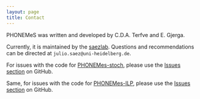 ```yaml
---
layout: page
title: Contact
---
```


PHONEMeS was written and developed by C.D.A. Terfve and E. Gjerga.

Currently, it is maintained by the [saezlab](http://www.saezlab.org). Questions and recommendations can be directed at ```julio.saez@uni-heidelberg.de```. 

For issues with the code for [PHONEMes-stoch](https://github.com/saezlab/PHONEMeS), please use the [Issues section](https://github.com/saezlab/PHONEMeS/issues) on GitHub.

Same, for issues with the code for [PHONEMes-ILP](https://github.com/saezlab/PHONEMeS-ILP), please use the [Issues section](https://github.com/saezlab/PHONEMeS-ILP/issues) on GitHub.

